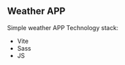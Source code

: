## Weather APP

Simple weather APP
Technology stack:

<ul>
  <li>Vite</li>
  <li>Sass</li>
  <li>JS</li>
</ul>

